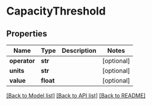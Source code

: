 # CapacityThreshold

## Properties
Name | Type | Description | Notes
------------ | ------------- | ------------- | -------------
**operator** | **str** |  | [optional] 
**units** | **str** |  | [optional] 
**value** | **float** |  | [optional] 

[[Back to Model list]](../README.md#documentation-for-models) [[Back to API list]](../README.md#documentation-for-api-endpoints) [[Back to README]](../README.md)



